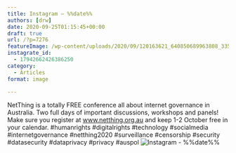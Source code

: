 ```yaml
---
title: Instagram – %%date%%
authors: [drw]
date: 2020-09-25T01:15:45+00:00
draft: true
url: /?p=7276
featureImage: /wp-content/uploads/2020/09/120163621_640850689963808_3358048382914641786_n.jpg
instagrate_id:
  - 17942662426386250
category:
  - Articles
format: image

---
```

NetThing is a totally FREE conference all about internet governance in Australia. Two full days of important discussions, workshops and panels! Make sure you register at www.netthing.org.au and keep 1-2 October free in your calendar. #humanrights #digitalrights #technology #socialmedia #internetgovernance #netthing2020 #surveillance #censorship #security #datasecurity #dataprivacy #privacy #auspol
<img decoding="async" src="/wp-content/uploads/2020/09/120163621_640850689963808_3358048382914641786_n.jpg" alt="Instagram - %%date%%" />
